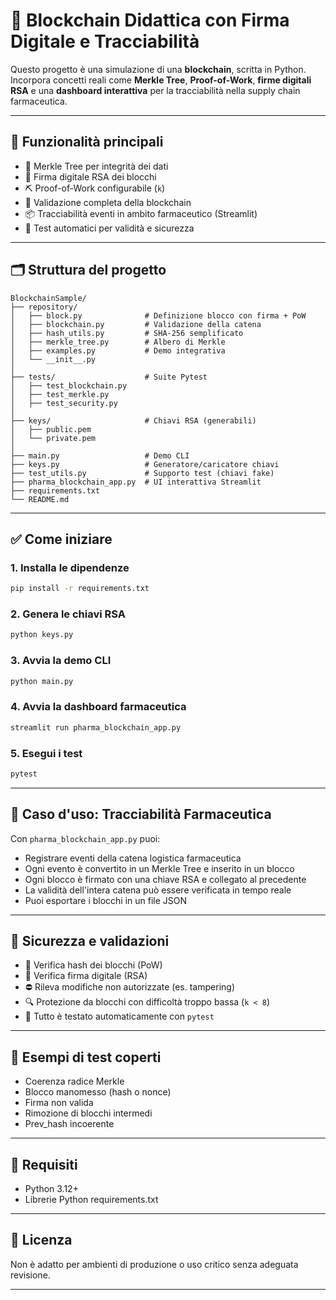 
# 🧠 Blockchain Didattica con Firma Digitale e Tracciabilità

Questo progetto è una simulazione di una **blockchain**, scritta in Python.  
Incorpora concetti reali come **Merkle Tree**, **Proof-of-Work**, **firme digitali RSA** e una **dashboard interattiva** per la tracciabilità nella supply chain farmaceutica.

---

## 🚀 Funzionalità principali

- 🌳 Merkle Tree per integrità dei dati
- 🔐 Firma digitale RSA dei blocchi
- ⛏️ Proof-of-Work configurabile (`k`)
- 🔗 Validazione completa della blockchain
- 📦 Tracciabilità eventi in ambito farmaceutico (Streamlit)
- 🧪 Test automatici per validità e sicurezza

---

## 🗂️ Struttura del progetto

```
BlockchainSample/
├── repository/
│   ├── block.py              # Definizione blocco con firma + PoW
│   ├── blockchain.py         # Validazione della catena
│   ├── hash_utils.py         # SHA-256 semplificato
│   ├── merkle_tree.py        # Albero di Merkle
│   ├── examples.py           # Demo integrativa
│   └── __init__.py
│
├── tests/                    # Suite Pytest
│   ├── test_blockchain.py
│   ├── test_merkle.py
│   ├── test_security.py
│
├── keys/                     # Chiavi RSA (generabili)
│   ├── public.pem
│   └── private.pem
│
├── main.py                   # Demo CLI
├── keys.py                   # Generatore/caricatore chiavi
├── test_utils.py             # Supporto test (chiavi fake)
├── pharma_blockchain_app.py  # UI interattiva Streamlit
├── requirements.txt
└── README.md
```

---

## ✅ Come iniziare

### 1. Installa le dipendenze
```bash
pip install -r requirements.txt
```

### 2. Genera le chiavi RSA
```bash
python keys.py
```

### 3. Avvia la demo CLI
```bash
python main.py
```

### 4. Avvia la dashboard farmaceutica
```bash
streamlit run pharma_blockchain_app.py
```

### 5. Esegui i test
```bash
pytest
```

---

## 💊 Caso d'uso: Tracciabilità Farmaceutica

Con `pharma_blockchain_app.py` puoi:
- Registrare eventi della catena logistica farmaceutica
- Ogni evento è convertito in un Merkle Tree e inserito in un blocco
- Ogni blocco è firmato con una chiave RSA e collegato al precedente
- La validità dell'intera catena può essere verificata in tempo reale
- Puoi esportare i blocchi in un file JSON

---

## 🔐 Sicurezza e validazioni

- 🔁 Verifica hash dei blocchi (PoW)
- 📎 Verifica firma digitale (RSA)
- ⛔ Rileva modifiche non autorizzate (es. tampering)
- 🔍 Protezione da blocchi con difficoltà troppo bassa (`k < 8`)
- 📄 Tutto è testato automaticamente con `pytest`

---

## 🧪 Esempi di test coperti

- Coerenza radice Merkle
- Blocco manomesso (hash o nonce)
- Firma non valida
- Rimozione di blocchi intermedi
- Prev_hash incoerente

---

## 📌 Requisiti

- Python 3.12+
- Librerie Python requirements.txt

---

## 📜 Licenza

Non è adatto per ambienti di produzione o uso critico senza adeguata revisione.

---


